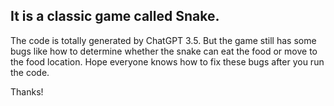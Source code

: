## It is a classic game called Snake. 

The code is totally generated by ChatGPT 3.5. But the game still has some bugs like how to determine whether the snake can eat the food or move to the food location.
Hope everyone knows how to fix these bugs after you run the code.

Thanks!

